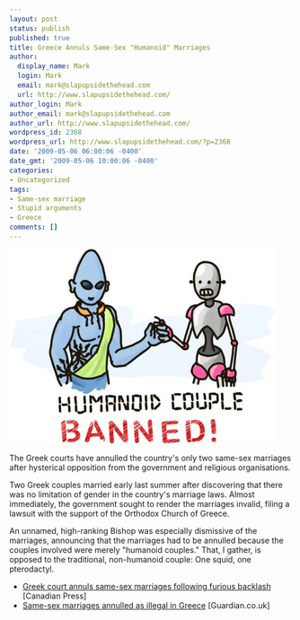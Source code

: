 ```yaml
---
layout: post
status: publish
published: true
title: Greece Annuls Same-Sex "Humanoid" Marriages
author:
  display_name: Mark
  login: Mark
  email: mark@slapupsidethehead.com
  url: http://www.slapupsidethehead.com/
author_login: Mark
author_email: mark@slapupsidethehead.com
author_url: http://www.slapupsidethehead.com/
wordpress_id: 2368
wordpress_url: http://www.slapupsidethehead.com/?p=2368
date: '2009-05-06 06:00:06 -0400'
date_gmt: '2009-05-06 10:00:06 -0400'
categories:
- Uncategorized
tags:
- Same-sex marriage
- Stupid arguments
- Greece
comments: []
---
```

![DOES NOT COMPUTE! DOES NOT COMPUTE!](/wp-content/media/2009/05/humanoid-couple.jpg "DOES NOT COMPUTE! DOES NOT COMPUTE!")

The Greek courts have annulled the country's only two same-sex marriages after hysterical opposition from the government and religious organisations.

Two Greek couples married early last summer after discovering that there was no limitation of gender in the country's marriage laws. Almost immediately, the government sought to render the marriages invalid, filing a lawsuit with the support of the Orthodox Church of Greece.

An unnamed, high-ranking Bishop was especially dismissive of the marriages, announcing that the marriages had to be annulled because the couples involved were merely "humanoid couples." That, I gather, is opposed to the traditional, non-humanoid couple: One squid, one pterodactyl.

- [Greek court annuls same-sex marriages following furious backlash](http://www.google.com/hostednews/canadianpress/article/ALeqM5iKXyI-AN9ct_88WvMiWRuVjXesxw) [Canadian Press]
- [Same-sex marriages annulled as illegal in Greece](http://www.guardian.co.uk/world/2009/may/05/greece-same-sex-marriage) [Guardian.co.uk]
